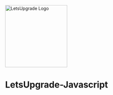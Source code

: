 <img src="https://letsupgrade.in/assets/logo.png" alt="LetsUpgrade Logo" width="200"/>

# LetsUpgrade-Javascript
